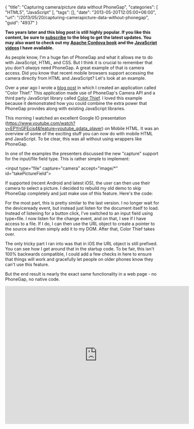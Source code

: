{
	"title": "Capturing camera/picture data without PhoneGap",
	"categories": [
		"HTML5",
		"JavaScript"
	],
	"tags": [],
	"date": "2013-05-20T12:05:00+06:00",
	"url": "/2013/05/20/capturing-camerapicture-data-without-phonegap",
	"guid": "4937"
}

<strong>Two years later and this blog post is still highly popular. If you like this content, be sure to <a href="https://feedburner.google.com/fb/a/mailverify?uri=RaymondCamdensBlog&loc=en_US">subscribe</a> to the blog to get the latest updates. You may also want to check out my <a href="http://www.manning.com/camden">Apache Cordova book</a> and the <a href="/about-me">JavaScript videos</a> I have available.</strong>

As people know, I'm a huge fan of PhoneGap and what it allows me to do with JavaScript, HTML, and CSS. But I think it is crucial to remember that you don't <i>always</i> need PhoneGap. A great example of that is camera access. Did you know that recent mobile browsers support accessing the camera directly from HTML and JavaScript? Let's look at an example.
<!--more-->
Over a year ago I wrote a <a href="http://www.raymondcamden.com/index.cfm/2012/1/13/Demo-of-Color-Palettes-and-PhoneGap">blog post</a> in which I created an application called "Color Thief." This application made use of PhoneGap's Camera API and a third party JavaScript library called <a href="http://lokeshdhakar.com/projects/color-thief/">Color Thief</a>. I loved this example because it demonstrated how you could combine the extra power that PhoneGap provides along with existing JavaScript libraries. 

This morning I watched an excellent Google IO presentation (<a href="https://www.youtube.com/watch?v=EPYnGFEcis4&feature=youtube_gdata_player">https://www.youtube.com/watch?v=EPYnGFEcis4&feature=youtube_gdata_player</a>) on Mobile HTML. It was an overview of some of the exciting stuff you can now do with mobile HTML and JavaScript. To be clear, this was all without using wrappers like PhoneGap.

In one of the examples the presenters discussed the new "capture" support for the input/file field type. This is rather simple to implement:

&lt;input type="file" capture="camera" accept="image/*" id="takePictureField"&gt;

If supported (recent Android and latest iOS), the user can then use their camera to select a picture. I decided to rebuild my old demo to skip PhoneGap completely and just make use of this feature. Here's the code:

<script src="https://gist.github.com/cfjedimaster/5613113.js"></script>

For the most part, this is pretty similar to the last version. I no longer wait for the deviceready event, but instead just listen for the document itself to load. Instead of listening for a button click, I've switched to an input field using type=file. I now listen for the change event, and on that, I see if I have access to a file. If  I do, I can then use the URL object to create a pointer to the source and then simply add it to my DOM. After that, Color Thief takes over.

The only tricky part I ran into was that in iOS the URL object is still prefixed. You can see how I get around that in the startup code. To be fair, this isn't 100% backwards compatible, I could add a few checks in here to ensure that things will work and gracefully let people on older phones know they can't use this feature.

But the end result is nearly the exact same functionality in a web page - no PhoneGap, no native code.

<iframe width="600" height="450" src="https://www.youtube.com/embed/knU2SpymiaI?rel=0" frameborder="0" allowfullscreen></iframe>